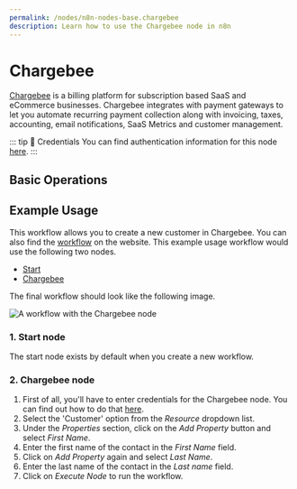 ```yaml
---
permalink: /nodes/n8n-nodes-base.chargebee
description: Learn how to use the Chargebee node in n8n
---
```


# Chargebee

[Chargebee](https://www.chargebee.com/) is a billing platform for subscription based SaaS and eCommerce businesses. Chargebee integrates with payment gateways to let you automate recurring payment collection along with invoicing, taxes, accounting, email notifications, SaaS Metrics and customer management.

::: tip 🔑 Credentials
You can find authentication information for this node [here](../../../credentials/Chargebee/README.md).
:::

## Basic Operations

<Resource node="n8n-nodes-base.chargebee" />

## Example Usage

This workflow allows you to create a new customer in Chargebee. You can also find the [workflow](https://n8n.io/workflows/483) on the website. This example usage workflow would use the following two nodes.
- [Start](../../core-nodes/Start/README.md)
- [Chargebee]()

The final workflow should look like the following image.

![A workflow with the Chargebee node](REDACTED)

### 1. Start node

The start node exists by default when you create a new workflow.

### 2. Chargebee node

1. First of all, you'll have to enter credentials for the Chargebee node. You can find out how to do that [here](../../../credentials/Chargebee/README.md).
2. Select the 'Customer' option from the *Resource* dropdown list.
3. Under the *Properties* section, click on the *Add Property* button and select *First Name*.
5. Enter the first name of the contact in the *First Name* field.
6. Click on *Add Property* again and select *Last Name*.
7. Enter the last name of the contact in the *Last name* field.
8. Click on *Execute Node* to run the workflow.
